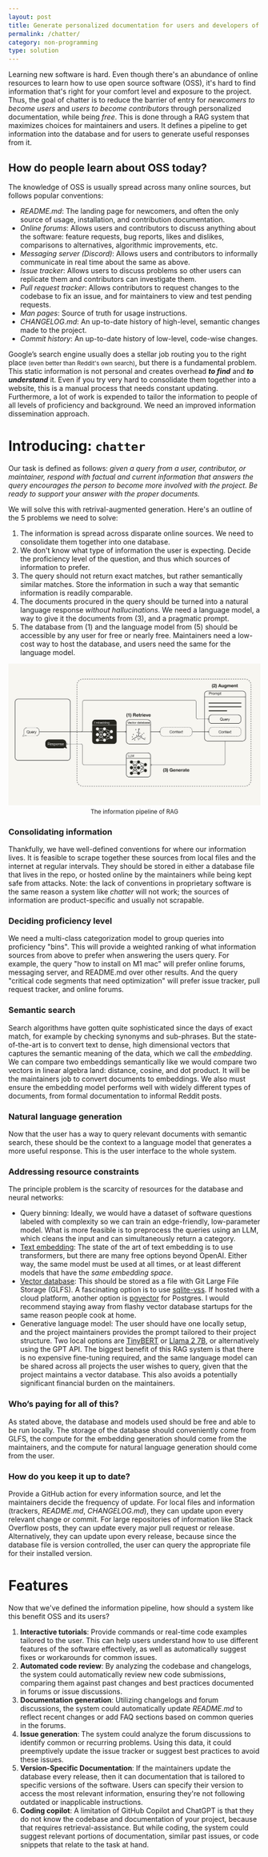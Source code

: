 ```yaml
---
layout: post
title: Generate personalized documentation for users and developers of OSS
permalink: /chatter/
category: non-programming
type: solution
---
```

Learning new software is hard. Even though there's an abundance of online resources to learn how to use open source software (OSS), it's hard to find information that's right for your comfort level and exposure to the project. Thus, the goal of chatter is to reduce the barrier of entry for *newcomers to become users* and *users to become contributors* through personalized documentation, while being *free*. This is done through a RAG system that maximizes choices for maintainers and users. It defines a pipeline to get information into the database and for users to generate useful responses from it.

## How do people learn about OSS today?
The knowledge of OSS is usually spread across many online sources, but follows popular conventions:
- *README.md*: The landing page for newcomers, and often the only source of usage, installation, and contribution documentation.
- *Online forums*: Allows users and contributors to discuss anything about the software: feature requests, bug reports, likes and dislikes, comparisons to alternatives, algorithmic improvements, etc.
- *Messaging server (Discord)*: Allows users and contributors to informally communicate in real time about the same as above.
- *Issue tracker*: Allows users to discuss problems so other users can replicate them and contributors can investigate them.
- *Pull request tracker*: Allows contributors to request changes to the codebase to fix an issue, and for maintainers to view and test pending requests.
- *Man pages*: Source of truth for usage instructions.
- *CHANGELOG.md*: An up-to-date history of high-level, semantic changes made to the project.
- *Commit history*: An up-to-date history of low-level, code-wise changes.

Google’s search engine usually does a stellar job routing you to the right place <small>(even better than Reddit's own search)</small>, but there is a fundamental problem. This static information is not personal and creates overhead ***to find*** and ***to understand*** it. Even if you try very hard to consolidate them together into a website, this is a manual process that needs constant updating. Furthermore, a lot of work is expended to tailor the information to people of all levels of proficiency and background. We need an improved information dissemination approach.

# Introducing: `chatter`
Our task is defined as follows: *given a query from a user, contributor, or maintainer, respond with factual and current information that answers the query encourages the person to become more involved with the project. Be ready to support your answer with the proper documents.*

We will solve this with retrival-augmented generation. Here's an outline of the 5 problems we need to solve:
1. The information is spread across disparate online sources. We need to consolidate them together into one database.
2. We don't know what type of information the user is expecting. Decide the proficiency level of the question, and thus which sources of information to prefer.
3. The query should not return exact matches, but rather semantically similar matches. Store the information in such a way that semantic information is readily comparable.
4. The documents procured in the query should be turned into a natural language response *without hallucinations*. We need a language model, a way to give it the documents from (3), and a pragmatic prompt.
5. The database from (1) and the language model from (5) should be accessible by any user for free or nearly free. Maintainers need a low-cost way to host the database, and users need the same for the language model.

<img src="/assets/chatter-rag.png" alt="The information pipeline of RAG"/>
<div style="text-align: center;"><small>The information pipeline of RAG</small></div>

### Consolidating information
Thankfully, we have well-defined conventions for where our information lives. It is feasible to scrape together these sources from local files and the internet at regular intervals. They should be stored in either a database file that lives in the repo, or hosted online by the maintainers while being kept safe from attacks. Note: the lack of conventions in proprietary software is the same reason a system like *chatter* will not work; the sources of information are product-specific and usually not scrapable.

### Deciding proficiency level
We need a multi-class categorization model to group queries into proficiency "bins". This will provide a weighted ranking of what information sources from above to prefer when answering the users query. For example, the query "how to install on M1 mac" will prefer online forums, messaging server, and README.md over other results. And the query "critical code segments that need optimization" will prefer issue tracker, pull request tracker, and online forums. 

### Semantic search
Search algorithms have gotten quite sophisticated since the days of exact match, for example by checking synonyms and sub-phrases. But the state-of-the-art is to convert text to dense, high dimensional vectors that captures the semantic meaning of the data, which we call the _embedding_. We can compare two embeddings semantically like we would compare two vectors in linear algebra land: distance, cosine, and dot product. It will be the maintainers job to convert documents to embeddings. We also must ensure the embedding model performs well with widely different types of documents, from formal documentation to informal Reddit posts.

### Natural language generation
Now that the user has a way to query relevant documents with semantic search, these should be the context to a language model that generates a more useful response. This is the user interface to the whole system.

### Addressing resource constraints
The principle problem is the scarcity of resources for the database and neural networks:
- Query binning: Ideally, we would have a dataset of software questions labeled with complexity so we can train an edge-friendly, low-parameter model. What is more feasible is to preprocess the queries using an LLM, which cleans the input and can simultaneously return a category.
- [Text embedding](https://blog.getzep.com/text-embedding-latency-a-semi-scientific-look/): The state of the art of text embedding is to use transformers, but there are many free options beyond OpenAI. Either way, the same model must be used at all times, or at least different models that have the *same embedding space*. 
- [Vector database](https://www.analyticsvidhya.com/blog/2023/12/vector-databases-in-generative-ai-solutions/#:~:text=characteristics%20are%3A%201.-,It%20leverages%20the%20power%20of%20these%20vector%20embeddings%2C%20leading%20to,vectors%20containing%20hundreds%2Dof%2Ddimensions): This should be stored as a file with Git Large File Storage (GLFS). A fascinating option is to use [sqlite-vss](https://github.com/asg017/sqlite-vss). If hosted with a cloud platform, another option is [pgvector](https://github.com/pgvector/pgvector) for Postgres. I would recommend staying away from flashy vector database startups for the same reason people cook at home.
- Generative language model: The user should have one locally setup, and the project maintainers provides the prompt tailored to their project structure. Two local options are [TinyBERT](https://towardsdatascience.com/tinybert-1a928ba3082b) or [Llama 2 7B](https://replicate.com/blog/run-llama-locally), or alternatively using the GPT API. The biggest benefit of this RAG system is that there is no expensive fine-tuning required, and the same language model can be shared across all projects the user wishes to query, given that the project maintains a vector database. This also avoids a potentially significant financial burden on the maintainers.

### Who’s paying for all of this?
As stated above, the database and models used should be free and able to be run locally. The storage of the database should conveniently come from GLFS, the compute for the embedding generation should come from the maintainers, and the compute for natural language generation should come from the user.

### How do you keep it up to date?
Provide a GitHub action for every information source, and let the maintainers decide the frequency of update. For local files and information (trackers, *README.md*, *CHANGELOG.md*), they can update upon every relevant change or commit. For large repositories of information like Stack Overflow posts, they can update every major pull request or release. Alternatively, they can update upon every release, because since the database file is version controlled, the user can query the appropriate file for their installed version.

# Features
Now that we've defined the information pipeline, how should a system like this benefit OSS and its users?
1. **Interactive tutorials**: Provide commands or real-time code examples tailored to the user. This can help users understand how to use different features of the software effectively, as well as automatically suggest fixes or workarounds for common issues.
2. **Automated code review**: By analyzing the codebase and changelogs, the system could automatically review new code submissions, comparing them against past changes and best practices documented in forums or issue discussions.
3. **Documentation generation**: Utilizing changelogs and forum discussions, the system could automatically update *README.md* to reflect recent changes or add FAQ sections based on common queries in the forums.
4. **Issue generation**: The system could analyze the forum discussions to identify common or recurring problems. Using this data, it could preemptively update the issue tracker or suggest best practices to avoid these issues.
5. **Version-Specific Documentation**: If the maintainers update the database every release, then it can documentation that is tailored to specific versions of the software. Users can specify their version to access the most relevant information, ensuring they're not following outdated or inapplicable instructions.
7. **Coding copilot**: A limitation of GitHub Copilot and ChatGPT is that they do not know the codebase and documentation of your project, because that requires retrieval-assistance. But while coding, the system could suggest relevant portions of documentation, similar past issues, or code snippets that relate to the task at hand.
